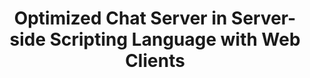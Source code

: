 ---
layout: project_old
title: Optimized Chat Server in Server-side Scripting Language with Web Clients
permalink: /4yp/e04/Optimized-Chat-Server-in-Server-side-Scripting-Language-with-Web-Clients

has_children: false
parent: E04 Undergraduate Research Projects
grand_parent: Undergraduate Research Projects

cover_url: https://cepdnaclk.github.io/projects.ce.pdn.ac.lk/data/categories/4yp/cover_page.jpg
thumbnail_url: /data/categories/4yp/thumbnail.jpg

team: [A.P.D. Krishnajith (E/04/153), R.D.I.P. Devinda (E/04/065)]
supervisors: [ Prof. Roshan G. Ragel]

has_publication: false
publication: ""
---